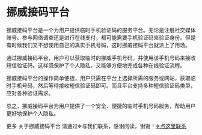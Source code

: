 # 挪威接码平台

挪威接码平台是一个为用户提供临时手机验证码的服务平台。无论是注册社交媒体账号、参与网络调查还是进行在线支付，都可能需要手机验证码来验证身份。但是有时候我们又不想使用自己的真实手机号码，这时挪威接码平台就派上了用场。

通过挪威接码平台，用户可以获取临时的挪威手机号码，并使用该手机号码来接收短信验证码。这样既保护了个人隐私，又能够方便地完成各种在线验证流程。

挪威接码平台的操作简单便捷，用户只需在平台上选择所需的服务或网站，获取临时手机号码，然后等待接收短信验证码即可。而且平台支持多种短信验证码类型，应对各种验证需求。

总之，挪威接码平台为用户提供了一个安全、便捷的临时手机号码服务，帮助用户更好地保护个人隐私。

更多 关于挪威接码平台 请通过✈与我们联系，感谢阅读，谢谢！[✈点这里联系](https://d.k02.cc)